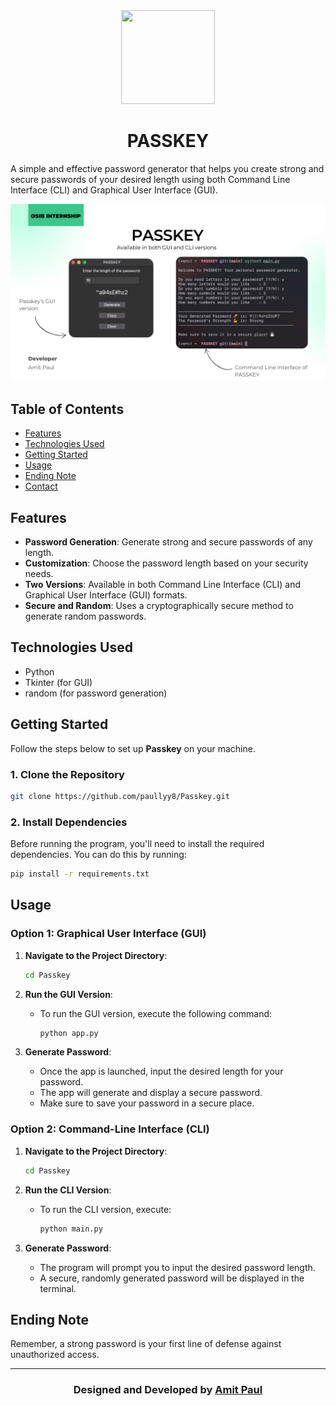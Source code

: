 <div align="center">
  <img src="/assets/icons/passkey.ico" width="150px" height="150px">
  <h1>PASSKEY</h1>
</div>

A simple and effective password generator that helps you create strong and secure passwords of your desired length using both Command Line Interface (CLI) and Graphical User Interface (GUI).

![CloudCast](/assets/media/Passkey.jpg)

## Table of Contents

- [Features](#features)
- [Technologies Used](#technologies-used)
- [Getting Started](#getting-started)
- [Usage](#usage)
- [Ending Note](#ending-note)
- [Contact](#contact)

## Features

- **Password Generation**: Generate strong and secure passwords of any length.
- **Customization**: Choose the password length based on your security needs.
- **Two Versions**: Available in both Command Line Interface (CLI) and Graphical User Interface (GUI) formats.
- **Secure and Random**: Uses a cryptographically secure method to generate random passwords.

## Technologies Used

- Python
- Tkinter (for GUI)
- random (for password generation)

## Getting Started

Follow the steps below to set up **Passkey** on your machine.

### 1. Clone the Repository

```bash
git clone https://github.com/paullyy8/Passkey.git
```

### 2. Install Dependencies

Before running the program, you'll need to install the required dependencies. You can do this by running:

```bash
pip install -r requirements.txt
```

## Usage

### Option 1: **Graphical User Interface (GUI)**

1. **Navigate to the Project Directory**:

   ```bash
   cd Passkey
   ```

2. **Run the GUI Version**:
   - To run the GUI version, execute the following command:

     ```bash
     python app.py
     ```

3. **Generate Password**:
   - Once the app is launched, input the desired length for your password.
   - The app will generate and display a secure password.
   - Make sure to save your password in a secure place.

### Option 2: **Command-Line Interface (CLI)**

1. **Navigate to the Project Directory**:

   ```bash
   cd Passkey
   ```

2. **Run the CLI Version**:
   - To run the CLI version, execute:

     ```bash
     python main.py
     ```

3. **Generate Password**:
   - The program will prompt you to input the desired password length.
   - A secure, randomly generated password will be displayed in the terminal.

## Ending Note

Remember, a strong password is your first line of defense against unauthorized access.

--- 

<h3 align="center">Designed and Developed by <a href="https://bento.me/amit-paul">Amit Paul</a></h3>